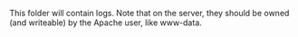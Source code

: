 This folder will contain logs. Note that on the server, they should be owned (and writeable) by the Apache user, like www-data.
